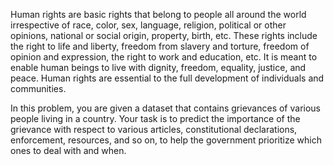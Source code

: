 Human rights are basic rights that belong to people all around the world irrespective of race, color, sex, language, religion, political or other opinions, national or social origin, property, birth, etc. These rights include the right to life and liberty, freedom from slavery and torture, freedom of opinion and expression, the right to work and education, etc. It is meant to enable human beings to live with dignity, freedom, equality, justice, and peace. Human rights are essential to the full development of individuals and communities.

In this problem, you are given a dataset that contains grievances of various people living in a country. Your task is to predict the importance of the grievance with respect to various articles, constitutional declarations, enforcement, resources, and so on, to help the government prioritize which ones to deal with and when.
